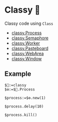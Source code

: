 # Classy 🎩
Classy code using `Class`

- [classy.Process](Documentation/Classes/Process.md)
- [classy.Semaphore](Documentation/Classes/Semaphore.md)
- [classy.Worker](Documentation/Classes/Worker.md)
- [classy.Pasteboard](Documentation/Classes/Pasteboard.md)
- [classy.WebArea](Documentation/Classes/WebArea.md)
- [classy.Window](Documentation/Classes/Window.md)

## Example

```4d
$🎩:=classy 
$⚙️:=$🎩.Process

$process:=$⚙️.new(1)

$process.delay(10)

$process.kill()
```
